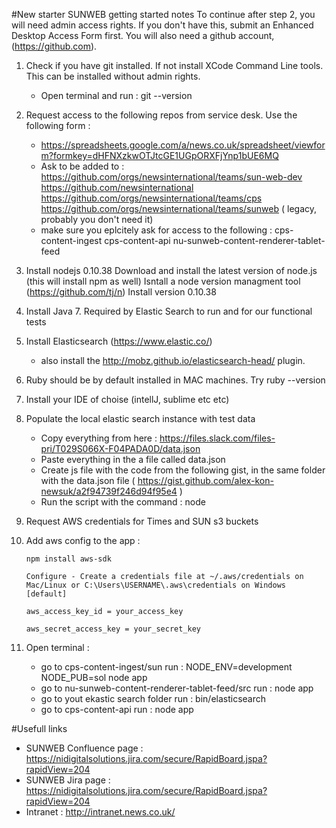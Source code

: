 #New starter SUNWEB getting started notes
To continue after step 2, you will need admin access rights. If you don't have this, submit an Enhanced Desktop Access Form first.
You will also need a github account, (https://github.com). 

1. Check if you have git installed. If not install XCode Command Line tools. This can be installed without admin rights. 
	-	Open terminal and run : git --version

2. Request access to the following repos from service desk. Use the following form :
	-	https://spreadsheets.google.com/a/news.co.uk/spreadsheet/viewform?formkey=dHFNXzkwOTJtcGE1UGpORXFjYnp1bUE6MQ
	-	Ask to be added to : 
		https://github.com/orgs/newsinternational/teams/sun-web-dev
		https://github.com/newsinternational
		https://github.com/orgs/newsinternational/teams/cps
		https://github.com/orgs/newsinternational/teams/sunweb ( legacy, probably you don't need it)
	-	make sure you eplcitely ask for access to the following : 
		cps-content-ingest
		cps-content-api
		nu-sunweb-content-renderer-tablet-feed

3. Install nodejs 0.10.38
	Download and install the latest version of node.js (this will install npm as well)
	Isntall a node version managment tool (https://github.com/tj/n)
	Install version 0.10.38

4. Install Java 7. Required by Elastic Search to run and for our functional tests

5. Install Elasticsearch (https://www.elastic.co/)
	- also install the http://mobz.github.io/elasticsearch-head/ plugin. 

6. Ruby should be by default installed in MAC machines. Try ruby --version

7. Install your IDE of choise  (intellJ, sublime etc etc)

8. Populate the local elastic search instance with test data
	-	Copy everything from here : https://files.slack.com/files-pri/T029S066X-F04PADA0D/data.json
	-	Paste everything in the a file called data.json
	-	Create js file with the code from the following gist, in the same folder with the data.json file ( https://gist.github.com/alex-kon-newsuk/a2f94739f246d94f95e4 )
	-	Run the script with the command : node <file> 

9. Request AWS credentials for Times and SUN s3 buckets
	
10. Add aws config to the app : 
	
		npm install aws-sdk

		Configure - Create a credentials file at ~/.aws/credentials on Mac/Linux or C:\Users\USERNAME\.aws\credentials on Windows
		[default]

		aws_access_key_id = your_access_key

		aws_secret_access_key = your_secret_key

11. Open terminal :
	-	go to cps-content-ingest/sun
		run : NODE_ENV=development NODE_PUB=sol node app
	-	go to nu-sunweb-content-renderer-tablet-feed/src
  		run : node app
  	-	go to yout ekastic search folder
  		run : bin/elasticsearch		
  	-	go to cps-content-api
  		run : node app

#Usefull links
- SUNWEB Confluence page : https://nidigitalsolutions.jira.com/secure/RapidBoard.jspa?rapidView=204
- SUNWEB Jira page : https://nidigitalsolutions.jira.com/secure/RapidBoard.jspa?rapidView=204
- Intranet : http://intranet.news.co.uk/

